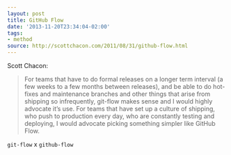 ```yaml
---
layout: post
title: GitHub Flow
date: '2013-11-20T23:34:04-02:00'
tags:
- method
source: http://scottchacon.com/2011/08/31/github-flow.html
---
```

Scott Chacon:
> For teams that have to do formal releases on a longer term interval (a few weeks to a few months between releases), and be able to do hot-fixes and maintenance branches and other things that arise from shipping so infrequently, git-flow makes sense and I would highly advocate it’s use.
> For teams that have set up a culture of shipping, who push to production every day, who are constantly testing and deploying, I would advocate picking something simpler like GitHub Flow.

`git-flow` x `github-flow`
